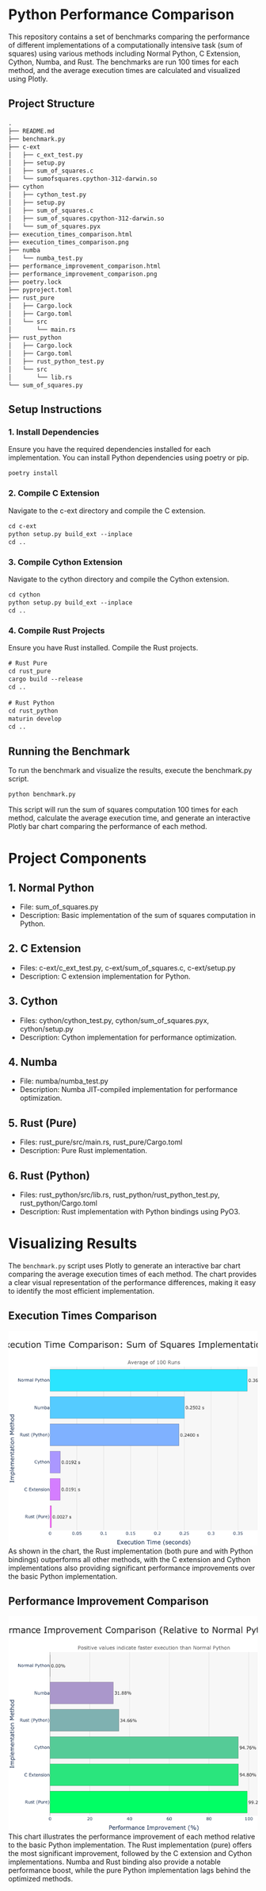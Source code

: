 # Python Performance Comparison

This repository contains a set of benchmarks comparing the performance of different implementations of a computationally intensive task (sum of squares) using various methods including Normal Python, C Extension, Cython, Numba, and Rust. The benchmarks are run 100 times for each method, and the average execution times are calculated and visualized using Plotly.

## Project Structure

```plaintext
.
├── README.md
├── benchmark.py
├── c-ext
│   ├── c_ext_test.py
│   ├── setup.py
│   ├── sum_of_squares.c
│   └── sumofsquares.cpython-312-darwin.so
├── cython
│   ├── cython_test.py
│   ├── setup.py
│   ├── sum_of_squares.c
│   ├── sum_of_squares.cpython-312-darwin.so
│   └── sum_of_squares.pyx
├── execution_times_comparison.html
├── execution_times_comparison.png
├── numba
│   └── numba_test.py
├── performance_improvement_comparison.html
├── performance_improvement_comparison.png
├── poetry.lock
├── pyproject.toml
├── rust_pure
│   ├── Cargo.lock
│   ├── Cargo.toml
│   └── src
│       └── main.rs
├── rust_python
│   ├── Cargo.lock
│   ├── Cargo.toml
│   ├── rust_python_test.py
│   └── src
│       └── lib.rs
└── sum_of_squares.py
```

## Setup Instructions
### 1. Install Dependencies
Ensure you have the required dependencies installed for each implementation. You can install Python dependencies using poetry or pip.
```
poetry install
```

### 2. Compile C Extension
Navigate to the c-ext directory and compile the C extension.
```
cd c-ext
python setup.py build_ext --inplace
cd ..
```

### 3. Compile Cython Extension
Navigate to the cython directory and compile the Cython extension.
```
cd cython
python setup.py build_ext --inplace
cd ..
```

### 4. Compile Rust Projects
Ensure you have Rust installed. Compile the Rust projects.
```
# Rust Pure
cd rust_pure
cargo build --release
cd ..

# Rust Python
cd rust_python
maturin develop
cd ..
```

## Running the Benchmark
To run the benchmark and visualize the results, execute the benchmark.py script.
```python
python benchmark.py
```

This script will run the sum of squares computation 100 times for each method, calculate the average execution time, and generate an interactive Plotly bar chart comparing the performance of each method.

# Project Components
## 1. Normal Python
* File: sum_of_squares.py
* Description: Basic implementation of the sum of squares computation in Python.

## 2. C Extension
* Files: c-ext/c_ext_test.py, c-ext/sum_of_squares.c, c-ext/setup.py
* Description: C extension implementation for Python.

## 3. Cython
* Files: cython/cython_test.py, cython/sum_of_squares.pyx, cython/setup.py
* Description: Cython implementation for performance optimization.

## 4. Numba
* File: numba/numba_test.py
* Description: Numba JIT-compiled implementation for performance optimization.

## 5. Rust (Pure)
* Files: rust_pure/src/main.rs, rust_pure/Cargo.toml
* Description: Pure Rust implementation.

## 6. Rust (Python)
* Files: rust_python/src/lib.rs, rust_python/rust_python_test.py, rust_python/Cargo.toml
* Description: Rust implementation with Python bindings using PyO3.

# Visualizing Results
The `benchmark.py` script uses Plotly to generate an interactive bar chart comparing the average execution times of each method. The chart provides a clear visual representation of the performance differences, making it easy to identify the most efficient implementation.

## Execution Times Comparison
![Execution Times Comparison](execution_times_comparison.png)
As shown in the chart, the Rust implementation (both pure and with Python bindings) outperforms all other methods, with the C extension and Cython implementations also providing significant performance improvements over the basic Python implementation.

## Performance Improvement Comparison
![Performance Improvement Comparison](performance_improvement_comparison.png)
This chart illustrates the performance improvement of each method relative to the basic Python implementation. The Rust implementation (pure) offers the most significant improvement, followed by the C extension and Cython implementations. Numba and Rust binding also provide a notable performance boost, while the pure Python implementation lags behind the optimized methods.